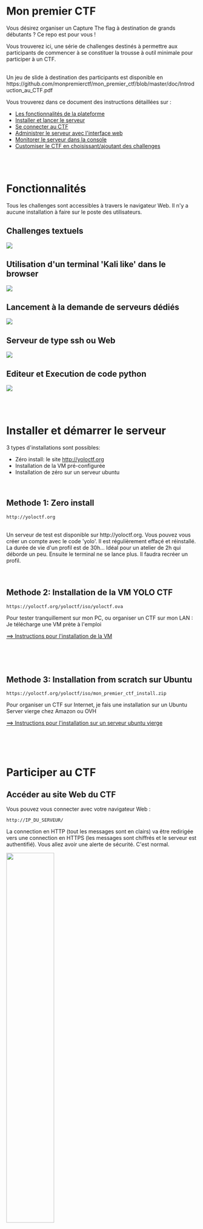 # Mon premier CTF



Vous désirez organiser un Capture The flag à destination de grands débutants ? Ce repo est pour vous !

Vous trouverez ici, une série de challenges destinés à permettre aux participants de commencer à se constituer la trousse à outil minimale pour participer à un CTF.


</br>
Un jeu de slide à destination des participants est disponible en https://github.com/monpremierctf/mon_premier_ctf/blob/master/doc/Introduction_au_CTF.pdf

</br>

Vous trouverez dans ce document des instructions détaillées sur :

- [Les fonctionnalités de la plateforme](#Fonctionnalités)
- [Installer et lancer le serveur](#Installer-et-démarrer-le-serveur)
- [Se connecter au CTF](#Participer-au-CTF)
- [Administrer le serveur avec l'interface web](#Administrer-le-CTF)
- [Monitorer le serveur dans la console](#Monitorer)
- [Customiser le CTF en choisissant/ajoutant des challenges](#Customisation)



</br>
</br>

# Fonctionnalités

Tous les challenges sont accessibles à travers le navigateur Web.
Il n'y a aucune installation à faire sur le poste des utilisateurs.


## Challenges textuels

![](doc/screenshot/challenge_text.png)


## Utilisation d'un terminal 'Kali like' dans le browser

![](doc/screenshot/challenge_xterm.png)


## Lancement à la demande de serveurs dédiés

![](doc/screenshot/challenge_server.png)


## Serveur de type ssh ou Web

![](doc/screenshot/challenge_sqli.png)


## Editeur et Execution de code python

![](doc/screenshot/challenge_python.png)


</br>
</br>

# Installer et démarrer le serveur

3 types d'installations sont possibles:

- Zéro install: le site http://yoloctf.org
- Installation de la VM pré-configurée
- Installation de zéro sur un serveur ubuntu

</br>

## Methode 1: Zero install  


```
http://yoloctf.org
```

</br>
Un serveur de test est disponible sur http://yoloctf.org. Vous pouvez vous créer un compte avec le code 'yolo'. Il est régulièrement effaçé et réinstallé. La durée de vie d'un profil est de 30h... Idéal pour un atelier de 2h qui déborde un peu. Ensuite le terminal ne se lance plus. Il faudra recréer un profil.


</br>
</br>
</br>

## Methode 2: Installation de la VM YOLO CTF

```
https://yoloctf.org/yoloctf/iso/yoloctf.ova
```

Pour tester tranquillement sur mon PC, ou organiser un CTF sur mon LAN : Je télécharge une VM prète à l'emploi

[==> Instructions pour l'installation de la VM](doc/install_vm.md)


</br>
</br>
</br>

## Methode 3: Installation from scratch sur Ubuntu

```
https://yoloctf.org/yoloctf/iso/mon_premier_ctf_install.zip
```

Pour organiser un CTF sur Internet, je fais une installation sur un Ubuntu Server vierge chez Amazon ou OVH


[==> Instructions pour l'installation sur un serveur ubuntu vierge](doc/install_ubuntu.md)


</br>
</br>
</br>



# Participer au CTF


## Accéder au site Web du CTF

Vous pouvez vous connecter avec votre navigateur Web : 
```
http://IP_DU_SERVEUR/
```

La connection en HTTP (tout les messages sont en clairs) va être redirigée vers une connection en HTTPS (les messages sont chiffrés et le serveur est authentifié).
Vous allez avoir une alerte de sécurité. C'est normal.


<img src="doc/screenshot/site_alerte_firefox.png" width="50%" height="50%">

Le serveur Web a généré ses propres certificats pour utiliser une liaison HTTPS (HTTP Sécurisée). L'alerte vous prévient qu'aucune autorité de certification 'officielle' ne valide les clefs de sécurité de ce site, et qu'il peut donc y a donc un risque.


<img src="doc/screenshot/site_alerte_firefox_accept.png" width="50%" height="50%">

Il faut ajouter une exception  pour accepter le certificat non signé qui est présenté par le site.
Cliquez sur [ Accepter le risque et poursuivre]

Sur un autre navigateur (chrome, explorer..) ou si vous avez un antivirus installé le message peut être différent. Mais le principe reste le même. Il faut accepter de prendre le risque de reconnaitre le certificat autosigné du site.


<img src="doc/screenshot/site_alerte_bitdefender.jpg" width="50%" height="50%">







</br>
</br>
</br>



# Administrer le CTF

## Se logguer avec le compte Admin

![](doc/screenshot/localhost_login_admin.png)

Le mot de passe du compte admin est donné dans le terminal:
- admin
- lvlwxnjygeycmias

</br>

## Changer le mot de passe du compte Admin

Le mot de passe étant prédéfini sur la VM, il est nécessaire de le changer :
![](doc/screenshot/localhost_profile_tab.png)

Allez sur l'onglet 'Mon Compte' dans la table des matières en bas à gauche.
Définissez un nouveau mot de passe et cliquez [Change].

</br>


## Monitoring light

![](doc/screenshot/localhost_admin.png)

L'onglet [Admin] en bas à gauche permet de voir :
- Le nombre de sessions actives
- Le nombre d'utilisateurs
- Les flags soumis par les utilisateurs
- Les containers démarrés par les utilisateurs

</br>


## Reseter les Flags

![](doc/screenshot/localhost_admin.png)

Dès l'instant ou le serveur est démarré, les participants peuvent commencer à valider les flags.
Vous pouvez aussi vouloir tester un peu. Le lien [ClearFlags] en bas de page permet d'effacer tous les flags validés.

</br>


## Consultez les feedbacks

L'onglet Feedback est à utiliser pour obtenir un retour des utilisateurs en fin de CTF, et permet de détailler un problème rencontré sur le site ou un challenge.


</br>
</br>
</br>


# Monitorer

## Monitoring du serveur et de ses containers

Une fois que votre serveur tourne, c'est une bonne idée de surveiller ce qui se passe et vérifier la mémoire libre, la charge du CPU et la place restante sur le disque.

#### Liste des containers

![](doc/screenshot/VM_docker.jpg)

```
docker ps --format '{{.Names}}'
```

#### Consommation CPU et mémoire par les containers

![](doc/screenshot/VM_stats.jpg)

```
docker stats --format "table {{.Container}}\t{{.CPUPerc}}\t{{.MemUsage}}"
```

#### Analyse de logs

```
# docker logs challenge-box-provider
```

#### Monitoring global en interface web sur http://localhost:8888

````
chmod a+x tools/monitor.sh
tools/monitor.sh
````


</br>
</br>

# Customisation

Pour ajouter des challenges jetez un oeil à : [doc/create_new_challenges.md](doc/create_new_challenges.md)





Enjoy !
